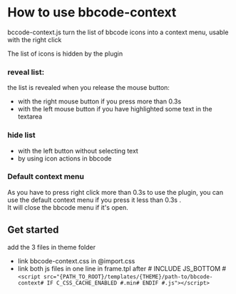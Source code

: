 # How to use bbcode-context
bccode-context.js turn the list of bbcode icons into a context menu, usable with the right click  

The list of icons is hidden by the plugin  
### reveal list:  
the list is revealed when you release the mouse button:

+ with the right mouse button if you press more than 0.3s
+ with the left mouse button if you have highlighted some text in the textarea

### hide list

+ with the left button without selecting text
+ by using icon actions in bbcode

### Default context menu
As you have to press right click more than 0.3s to use the plugin, you can use the default context menu if you press it less than 0.3s .  
It will close the bbcode menu if it's open.

## Get started
add the 3 files in theme folder  

+ link bbcode-context.css in @import.css  
+ link both js files in one line in frame.tpl after # INCLUDE JS_BOTTOM #  
```<script src="{PATH_TO_ROOT}/templates/{THEME}/path-to/bbcode-context# IF C_CSS_CACHE_ENABLED #.min# ENDIF #.js"></script>```  
